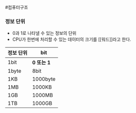 #컴퓨터구조 

### 정보 단위
+ 0과 1로 나타낼 수 있는 정보의 단위
+ CPU가 한번에 처리할 수 있는 데이터의 크기를 [[워드]]라고 한다.

| 정보 단위 | bit        |
| ----- | ---------- |
| 1bit  | **0 또는 1** |
| 1byte | 8bit       |
| 1KB   | 1000byte   |
| 1MB   | 1000KB     |
| 1GB   | 1000MB     |
| 1TB   | 1000GB     |
